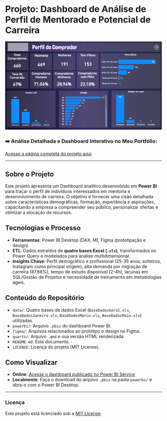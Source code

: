 # Projeto: Dashboard de Análise de Perfil de Mentorado e Potencial de Carreira

![Thumbnail do Dashboard](quarto/capa.png)

### ➡️ Análise Detalhada e Dashboard Interativo no Meu Portfólio:
[Acesse a página completa do projeto aqui](https://ferreiragabrielw.github.io/portfolio-gabriel/projetos/Dashboards/11ProjetoPerfilMentorado/Projeto11DA.html)

---

## Sobre o Projeto

Este projeto apresenta um Dashboard analítico desenvolvido em **Power BI** para traçar o perfil de indivíduos interessados em mentoria e desenvolvimento de carreira. O objetivo é fornecer uma visão detalhada sobre características demográficas, formação, experiência e aspirações, capacitando a empresa a compreender seu público, personalizar ofertas e otimizar a alocação de recursos.

## Tecnologias e Processo

* **Ferramentas**: Power BI Desktop (DAX, M), Figma (prototipação e design).
* **ETL**: Dados extraídos de **quatro bases Excel (`.xls`)**, transformados no Power Query e modelados para análise multidimensional.
* **Insights Chave**: Perfil demográfico e profissional (25-35 anos, solteiros, Instagram como principal origem), alta demanda por migração de carreira (87.88%), tempo de estudo disponível (2-4h), lacunas em SQL/Gestão de Projetos e necessidade de treinamento em metodologias ágeis.

## Conteúdo do Repositório

* `data/`: Quatro bases de dados Excel (`BaseDadosGeral.xls`, `BaseDadosJaneiro.xls`, `BaseDadosMarco.xls`, `BaseDadosMaio.xls`) utilizadas.
* `powerbi/`: Arquivo `.pbix` do dashboard Power BI.
* `figma/`: Arquivos relacionados ao protótipo e design no Figma.
* `quarto/`: Arquivo `.qmd` e sua versão HTML renderizada.
* `README.md`: Este documento.
* `LICENSE`: Licença do projeto (MIT License).

## Como Visualizar

* **Online**: [Acesse o dashboard publicado no Power BI Service](https://app.powerbi.com/groups/me/reports/33d5b95e-9fb9-47d2-8af1-a0eeaa0ded0d/ReportSection259bd8bfc3ddcb04fdf2?experience=power-bi)
* **Localmente**: Faça o download do arquivo `.pbix` na pasta `powerbi/` e abra-o com o Power BI Desktop.

---

### Licença

Este projeto está licenciado sob a [MIT License](LICENSE).
